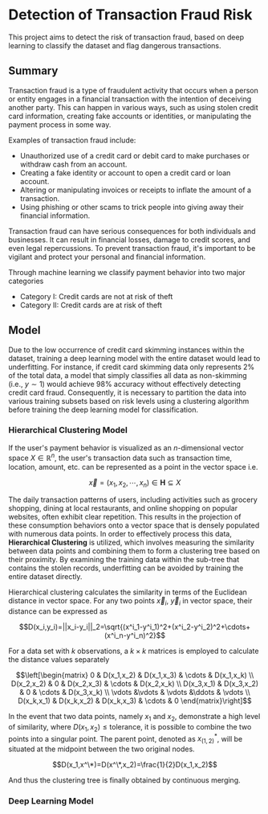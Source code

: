 # Detection of Transaction Fraud Risk

This project aims to detect the risk of transaction fraud, based on deep learning to classify the dataset and flag dangerous transactions.

## Summary

Transaction fraud is a type of fraudulent activity that occurs when a person or entity engages in a financial transaction with the intention of deceiving another party. This can happen in various ways, such as using stolen credit card information, creating fake accounts or identities, or manipulating the payment process in some way.

Examples of transaction fraud include:

- Unauthorized use of a credit card or debit card to make purchases or withdraw cash from an account.
- Creating a fake identity or account to open a credit card or loan account.
- Altering or manipulating invoices or receipts to inflate the amount of a transaction.
- Using phishing or other scams to trick people into giving away their financial information.

Transaction fraud can have serious consequences for both individuals and businesses. It can result in financial losses, damage to credit scores, and even legal repercussions. To prevent transaction fraud, it's important to be vigilant and protect your personal and financial information.

Through machine learning we classify payment behavior into two major categories

* Category I: Credit cards are not at risk of theft
* Category II: Credit cards are at risk of theft

## Model

Due to the low occurrence of credit card skimming instances within the dataset, training a deep learning model with the entire dataset would lead to underfitting. For instance, if credit card skimming data only represents $2\%$ of the total data, a model that simply classifies all data as non-skimming (i.e., $y\sim 1$) would achieve $98\%$ accuracy without effectively detecting credit card fraud. Consequently, it is necessary to partition the data into various training subsets based on risk levels using a clustering algorithm before training the deep learning model for classification.

### Hierarchical Clustering Model

If the user's payment behavior is visualized as an $n$-dimensional vector space $X\in\mathbb{R}^n$, the user's transaction data such as transaction time, location, amount, etc. can be represented as a point in the vector space i.e.

$$\vec{x}=(x_1,x_2,\cdots,x_n)\in\mathbf{H}\subseteq X$$

The daily transaction patterns of users, including activities such as grocery shopping, dining at local restaurants, and online shopping on popular websites, often exhibit clear repetition. This results in the projection of these consumption behaviors onto a vector space that is densely populated with numerous data points. In order to effectively process this data, **Hierarchical Clustering** is utilized, which involves measuring the similarity between data points and combining them to form a clustering tree based on their proximity. By examining the training data within the sub-tree that contains the stolen records, underfitting can be avoided by training the entire dataset directly.

Hierarchical clustering calculates the similarity in terms of the Euclidean distance in vector space. For any two points $\vec x_i$, $\vec y_i$ in vector space, their distance can be expressed as

$$D(x_i,y_i)=||x_i-y_i||_2=\sqrt{(x^i_1-y^i_1)^2+(x^i_2-y^i_2)^2+\cdots+(x^i_n-y^i_n)^2}$$

For a data set with $k$ observations, a $k\times k$ matrices is employed to calculate the distance values separately

$$\left[\begin{matrix}
0 & D(x_1,x_2) & D(x_1,x_3) & \cdots & D(x_1,x_k) \\
D(x_2,x_2) & 0 & D(x_2,x_3) & \cdots & D(x_2,x_k) \\
D(x_3,x_1) & D(x_3,x_2) & 0 & \cdots & D(x_3,x_k) \\
\vdots &\vdots & \vdots &\ddots & \vdots \\
D(x_k,x_1) & D(x_k,x_2) & D(x_k,x_3) & \cdots & 0
\end{matrix}\right]$$

In the event that two data points, namely $x_1$ and $x_2$, demonstrate a high level of similarity, where $D(x_1,x_2)\leq\text{tolerance}$, it is possible to combine the two points into a singular point. The parent point, denoted as $x^*_{(1,2)}$, will be situated at the midpoint between the two original nodes.

$$D(x_1,x^\*)=D(x^\*,x_2)=\frac{1}{2}D(x_1,x_2)$$

And thus the clustering tree is finally obtained by continuous merging.

### Deep Learning Model


